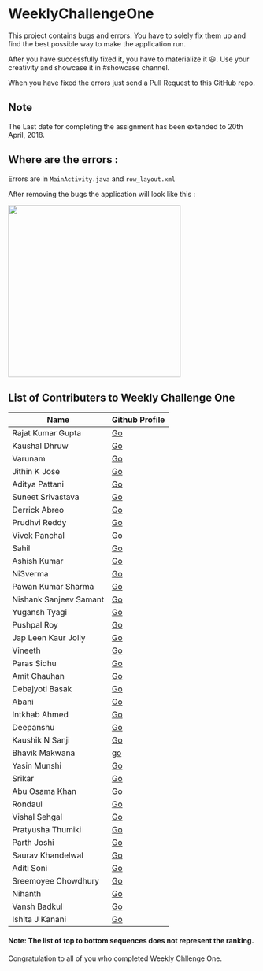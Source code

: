 # WeeklyChallengeOne


This project contains bugs and errors. You have to solely fix them up and find the best possible way to make the application run.

After you have successfully fixed it, you have to materialize it :smiley:. Use your creativity and showcase it in #showcase channel.

When you have fixed the errors just send a Pull Request to this GitHub repo.

## Note
The Last date for completing the assignment has been extended to 20th April, 2018.


## Where are the errors :

Errors are in `MainActivity.java` and `row_layout.xml`

After removing the bugs the application will look like this :


<img src = "https://i.imgur.com/DfIu4Aq.png" width=350>

## List of Contributers to Weekly Challenge One

| Name | Github Profile |
| ---- | -------------- |
| Rajat Kumar Gupta | [Go](https://github.com/knightcube) |
| Kaushal Dhruw | [Go](https://github.com/drulabs) |
| Varunam | [Go](https://github.com/varunam) |
| Jithin K Jose | [Go](https://github.com/Jithin-Jude) |
| Aditya Pattani | [Go](https://github.com/adityapattani) |
| Suneet Srivastava | [Go](https://github.com/codedsun) |
| Derrick Abreo | [Go](https://github.com/derrickabreo) |
| Prudhvi Reddy | [Go](https://github.com/prudhvir3ddy) |
| Vivek Panchal | [Go](https://github.com/vivekpanchal) |
| Sahil | [Go](https://github.com/xsahil03x) |
| Ashish Kumar | [Go](https://github.com/ashishkumar160) |
| Ni3verma | [Go](https://github.com/Ni3verma) |
| Pawan Kumar Sharma | [Go](https://github.com/pawankhandal52) |
| Nishank Sanjeev Samant | [Go](https://github.com/nishank95) |
| Yugansh Tyagi | [Go](https://github.com/YuganshT79) |
| Pushpal Roy | [Go](https://github.com/pushpalroy) |
| Jap Leen Kaur Jolly | [Go](https://github.com/Jap-Leen) |
| Vineeth | [Go](https://github.com/TheRaider) |
| Paras Sidhu | [Go](https://github.com/sidhuparas) |
| Amit Chauhan | [Go](https://github.com/me-singh) |
| Debajyoti Basak | [Go](https://github.com/debo1994) |
| Abani | [Go](https://github.com/abanidas) |
| Intkhab Ahmed | [Go](https://github.com/intkhabahmed) |
| Deepanshu | [Go](https://github.com/deepanshuda) |
| Kaushik N Sanji | [Go](https://github.com/kaushiknsanji) |
| Bhavik Makwana | [go](https://github.com/ibhavikmakwana) |
| Yasin Munshi | [Go](https://github.com/Yasin21) |
| Srikar | [Go](https://github.com/SrikarNanduri) |
| Abu Osama Khan | [Go](https://github.com/Abu-Osama) |
| Rondaul | [Go](https://github.com/Rondaul) |
| Vishal Sehgal | [Go](https://github.com/CoderVishalSehgal) |
| Pratyusha Thumiki | [Go](https://github.com/PratyushaThumiki) |
| Parth Joshi | [Go](https://github.com/pjoshi08) |
| Saurav Khandelwal | [Go](https://github.com/Saurav2304) |
| Aditi Soni | [Go](https://github.com/aditisoni8899) |
| Sreemoyee Chowdhury | [Go](https://github.com/haikubabe) |
| Nihanth | [Go](https://github.com/nihanth876) |
| Vansh Badkul | [Go](https://github.com/vansh1sh) |
| Ishita J Kanani | [Go](https://github.com/ishitakanani) |


#### Note: The list of top to bottom sequences does not represent the ranking.

Congratulation to all of you who completed Weekly Chllenge One.
